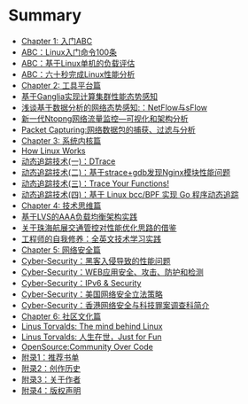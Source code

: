 # Summary

* [Chapter 1: 入门ABC]()
* [ABC：Linux入门命令100条](chapter/abc/LinuxCommands.md)
* [ABC：基于Linux单机的负载评估](chapter/abc/load.md)
* [ABC：六十秒完成Linux性能分析](chapter/abc/Netflix.md)
* [Chapter 2: 工具平台篇]()
* [基于Ganglia实现计算集群性能态势感知](chapter/tools/ganglia.md)
* [浅谈基于数据分析的网络态势感知:：NetFlow与sFlow](chapter/tools/sFlow.md)
* [新一代Ntopng网络流量监控—可视化和架构分析](chapter/tools/ntopng.md)
* [Packet Capturing:网络数据包的捕获、过滤与分析](chapter/kernel/Pcap.md)
* [Chapter 3: 系统内核篇]()
* [How Linux Works](chapter/kernel/Linux-Works.md)
* [动态追踪技术(一)：DTrace](chapter/dtrace/DTrace.md)
* [动态追踪技术(二)：基于strace+gdb发现Nginx模块性能问题](chapter/dtrace/DTrace_Strace_Gdb.md)
* [动态追踪技术(三)：Trace Your Functions!](chapter/dtrace/DTrace_FTrace.md)
* [动态追踪技术(四)：基于 Linux bcc/BPF 实现 Go 程序动态追踪](chapter/dtrace/DTrace_bcc.md)
* [Chapter 4: 技术思维篇]()
* [基于LVS的AAA负载均衡架构实践](chapter/thinking/AAA.md)
* [关于珠海航展交通管控对性能优化思路的借鉴](chapter/thinking/traffic.md)
* [工程师的自我修养：全英文技术学习实践](chapter/thinking/Technology-English.md)
* [Chapter 5: 网络安全篇]()
* [Cyber-Security：黑客入侵导致的性能问题](chapter/cybersecurity/ssh.md)
* [Cyber-Security：WEB应用安全、攻击、防护和检测](chapter/cybersecurity/web-headers.md)
* [Cyber-Security：IPv6 & Security](chapter/cybersecurity/IPv6.md)
* [Cyber-Security：美国网络安全立法策略](chapter/cybersecurity/law.md)
* [Cyber-Security：香港网络安全与科技罪案调查科简介](chapter/cybersecurity/CSTCB.md)
* [Chapter 6: 社区文化篇]()
* [Linus Torvalds: The mind behind Linux](chapter/culture/Linus.md)
* [Linus Torvalds: 人生在世，Just for Fun](chapter/culture/Linus_JustForFun.md)
* [OpenSource:Community Over Code](chapter/culture/community.md)
* [附录1：推荐书单](chapter/books/books.md)
* [附录2：创作历史](chapter/aboutme/history.md)
* [附录3：关于作者](chapter/aboutme/2016.md)
* [附录4：版权声明](chapter/aboutme/License.md)
